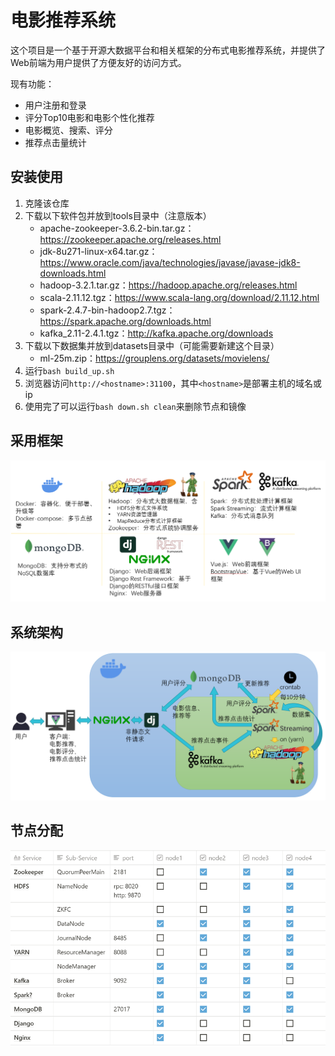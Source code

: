 # 电影推荐系统

这个项目是一个基于开源大数据平台和相关框架的分布式电影推荐系统，并提供了Web前端为用户提供了方便友好的访问方式。

现有功能：

- 用户注册和登录
- 评分Top10电影和电影个性化推荐
- 电影概览、搜索、评分
- 推荐点击量统计

## 安装使用

1. 克隆该仓库
2. 下载以下软件包并放到tools目录中（注意版本）
   - apache-zookeeper-3.6.2-bin.tar.gz：https://zookeeper.apache.org/releases.html
   - jdk-8u271-linux-x64.tar.gz：https://www.oracle.com/java/technologies/javase/javase-jdk8-downloads.html
   - hadoop-3.2.1.tar.gz：https://hadoop.apache.org/releases.html
   - scala-2.11.12.tgz：https://www.scala-lang.org/download/2.11.12.html
   - spark-2.4.7-bin-hadoop2.7.tgz：https://spark.apache.org/downloads.html
   - kafka_2.11-2.4.1.tgz：http://kafka.apache.org/downloads
3. 下载以下数据集并放到datasets目录中（可能需要新建这个目录）
   - ml-25m.zip：https://grouplens.org/datasets/movielens/
4. 运行`bash build_up.sh`
5. 浏览器访问`http://<hostname>:31100`，其中`<hostname>`是部署主机的域名或ip
6. 使用完了可以运行`bash down.sh clean`来删除节点和镜像

## 采用框架

![image-20201207001338764](.github/components.png)

## 系统架构

![image-20201207001338764](.github/arch.png)

## 节点分配

![image-20201207003412528](.github/nodes.png)